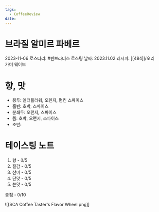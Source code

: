 ```yaml
---
tags:
  - CoffeeReview
date:
---
```

# 브라질 알미르 파베르
2023-11-06
로스터리: #빈브라더스
로스팅 날짜: 2023.11.02
레시피: [[484]]/오리가미 웨이브
# 향, 맛
- 봉투: 엘더플라워, 오렌지, 펌킨 스파이스
- 홀빈: 호박, 스파이스
- 분쇄두: 오랜지, 스파이스
- 뜸: 호박, 오랜지, 스파이스
- 초반: 
# 테이스팅 노트
1. 향 - 0/5
2. 질감 - 0/5
3. 산미 - 0/5
4. 단맛 - 0/5
5. 쓴맛 - 0/5

총점 - 0/10



![[SCA Coffee Taster's Flavor Wheel.png]]
